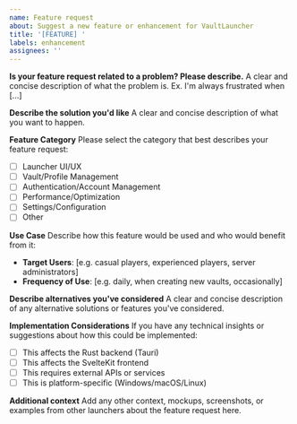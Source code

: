 ```yaml
---
name: Feature request
about: Suggest a new feature or enhancement for VaultLauncher
title: '[FEATURE] '
labels: enhancement
assignees: ''
---
```


**Is your feature request related to a problem? Please describe.**
A clear and concise description of what the problem is. Ex. I'm always frustrated when [...]

**Describe the solution you'd like**
A clear and concise description of what you want to happen.

**Feature Category**
Please select the category that best describes your feature request:

- [ ] Launcher UI/UX
- [ ] Vault/Profile Management
- [ ] Authentication/Account Management
- [ ] Performance/Optimization
- [ ] Settings/Configuration
- [ ] Other

**Use Case**
Describe how this feature would be used and who would benefit from it:

- **Target Users**: [e.g. casual players, experienced players, server administrators]
- **Frequency of Use**: [e.g. daily, when creating new vaults, occasionally]

**Describe alternatives you've considered**
A clear and concise description of any alternative solutions or features you've considered.

**Implementation Considerations**
If you have any technical insights or suggestions about how this could be implemented:

- [ ] This affects the Rust backend (Tauri)
- [ ] This affects the SvelteKit frontend
- [ ] This requires external APIs or services
- [ ] This is platform-specific (Windows/macOS/Linux)

**Additional context**
Add any other context, mockups, screenshots, or examples from other launchers about the feature request here.
